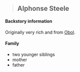>## Alphonse Steele

#### Backstory information
Originally very rich and from [Obol](../../Locations/Obol.md).

#### Family

- two younger siblings
- mother
- father
